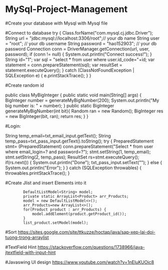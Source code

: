 # MySql-Project-Management

#Create your database with Mysql with Mysql file

#Connect to database
try {
            Class.forName("com.mysql.cj.jdbc.Driver");
            String url = "jdbc:mysql://localhost:3306/root";// your db name
            String user = "root"; // your db username
            String password = "hao152903"; // your db password
            Connection conn = DriverManager.getConnection(url, user, password);
            if (conn != null) {
                System.out.println("Connect success!");
            }
            String id="1";
            var sql = "select * from user where user.id_code="+id;
            var statement = conn.prepareStatement(sql);
            var resultSet = statement.executeQuery();
        } catch (ClassNotFoundException | SQLException e) {
            e.printStackTrace();
        }
}


#Create random id

public class MyBigInteger {
    public static void main(String[] args) {
        BigInteger number = generateMyBigNumber(200);
        System.out.println("My big number is: " + number);
    }
    public static BigInteger generateMyBigNumber(int bit){
        Random ran = new Random();
        BigInteger res = new BigInteger(bit, ran);
        return  res;
    }
}

#Login:

 String temp_email=txt_email_input.getText();
                String temp_pass=txt_pass_input.getText().toString();
                try {
                    PreparedStatement stmt= (PreparedStatement) conn.prepareStatement("Select * from user where email_login=? and password=?");
                    stmt.setString(1, temp_email);
                    stmt.setString(2, temp_pass);
                    ResultSet rs=stmt.executeQuery();
                    if(rs.next()) {
                        System.out.println("Done");
                        txt_pass_input.setText("");
                    }
                    else {
                        System.out.println("Error");
                    }
                } catch (SQLException throwables) {
                    throwables.printStackTrace();
                }
                
#Create Jlist and insert Elements into it

            DefaultListModel<String> model;
            private static ArrayList<Product> arr_Products;
            model = new DefaultListModel<>();
            arr_Products=new ArrayList<>();
            for(Product product : arr_Products) {
                model.addElement(product.getProduct_id());
            }
            list_product.setModel(model);
    
#Sort
https://sites.google.com/site/ttkuzze/hoctap/java/sap-xep-lai-doi-tuong-trong-arraylist

#TextField Hint
https://stackoverflow.com/questions/1738966/java-jtextfield-with-input-hint

#Javaswing UI design
https://www.youtube.com/watch?v=1nEluKUOic8
